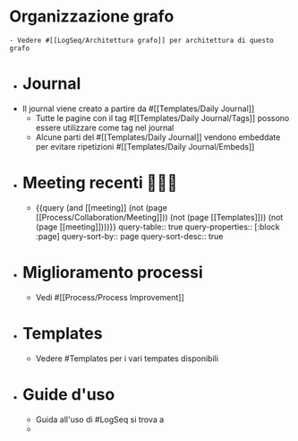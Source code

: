 # Organizzazione grafo
	- Vedere #[[LogSeq/Architettura grafo]] per architettura di questo grafo
- # Journal
- Il journal viene creato a partire da #[[Templates/Daily Journal]]
	- Tutte le pagine con il tag #[[Templates/Daily Journal/Tags]] possono essere utilizzare come tag nel journal
	- Alcune parti del #[[Templates/Daily Journal]] vendono embeddate per evitare ripetizioni #[[Templates/Daily Journal/Embeds]]
- # Meeting recenti 🧑‍🤝‍🧑
	- {{query (and [[meeting]] (not (page [[Process/Collaboration/Meeting]])) (not (page [[Templates]])) (not (page [[meeting]])))}}
	  query-table:: true
	  query-properties:: [:block :page]
	  query-sort-by:: page
	  query-sort-desc:: true
- # Miglioramento processi
	- Vedi #[[Process/Process Improvement]]
- # Templates
	- Vedere #Templates per i vari tempates disponibili
- # Guide d'uso
	- Guida all'uso di #LogSeq si trova a
	-